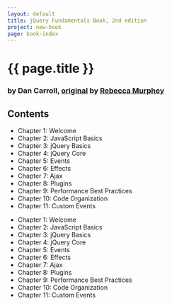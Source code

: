 ```yaml
---
layout: default
title: jQuery Fundamentals Book, 2nd edition
project: new-book
page: book-index
---
```


# {{ page.title }}

### by Dan Carroll, [original](http://jqfundamentals.com/legacy/) by [Rebecca Murphey](http://rmurphey.com/)

## Contents

<ul id="contents-list">
  <li>Chapter 1: Welcome</li>
  <li>Chapter 2: JavaScript Basics</li>
  <li>Chapter 3: jQuery Basics</li>
  <li>Chapter 4: jQuery Core</li>
  <li>Chapter 5: Events</li>
  <li>Chapter 6: Effects</li>
  <li>Chapter 7: Ajax</li>
  <li>Chapter 8: Plugins</li>
  <li>Chapter 9: Performance Best Practices</li>
  <li>Chapter 10: Code Organization</li>
  <li>Chapter 11: Custom Events</li>
</ul>

- Chapter 1: Welcome
- Chapter 2: JavaScript Basics
- Chapter 3: jQuery Basics
- Chapter 4: jQuery Core
- Chapter 5: Events
- Chapter 6: Effects
- Chapter 7: Ajax
- Chapter 8: Plugins
- Chapter 9: Performance Best Practices
- Chapter 10: Code Organization
- Chapter 11: Custom Events
